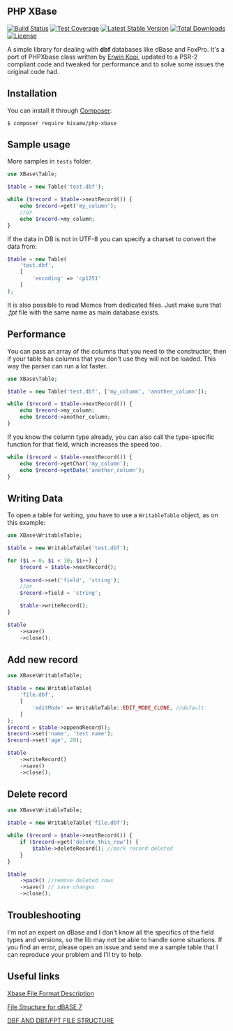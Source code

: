 PHP XBase
-----

[![Build Status](https://travis-ci.org/luads/php-xbase.svg?branch=master&t=202003171723)](https://travis-ci.org/luads/php-xbase)
[![Test Coverage](https://api.codeclimate.com/v1/badges/a3df6ca519b4cee98c6d/test_coverage)](https://codeclimate.com/github/hisamu/php-xbase/test_coverage)
[![Latest Stable Version](https://poser.pugx.org/hisamu/php-xbase/v/stable)](https://packagist.org/packages/hisamu/php-xbase)
[![Total Downloads](https://poser.pugx.org/hisamu/php-xbase/downloads)](https://packagist.org/packages/hisamu/php-xbase)
[![License](https://poser.pugx.org/hisamu/php-xbase/license)](https://packagist.org/packages/hisamu/php-xbase)

A simple library for dealing with **dbf** databases like dBase and FoxPro. It's a port of PHPXbase class written by [Erwin Kooi](http://www.phpclasses.org/package/2673-PHP-Access-dbf-foxpro-files-without-PHP-ext-.html), updated to a PSR-2 compliant code and tweaked for performance and to solve some issues the original code had.

Installation
-----
You can install it through [Composer](https://getcomposer.org):
```
$ composer require hisamu/php-xbase
```

Sample usage
-----
More samples in `tests` folder.

``` php
use XBase\Table;

$table = new Table('test.dbf');

while ($record = $table->nextRecord()) {
    echo $record->get('my_column');
    //or
    echo $record->my_column;
}
```

If the data in DB is not in UTF-8 you can specify a charset to convert the data from:

``` php
$table = new Table(
    'test.dbf',
    [
        'encoding' => 'cp1251'
    ]
);
```

It is also possible to read Memos from dedicated files. Just make sure that *.fpt* file with the same name as main database exists.

Performance
-----

You can pass an array of the columns that you need to the constructor, then if your table has columns that you don't use they will not be loaded. This way the parser can run a lot faster.

``` php
use XBase\Table;

$table = new Table('test.dbf', ['my_column', 'another_column']);

while ($record = $table->nextRecord()) {
    echo $record->my_column;
    echo $record->another_column;
}
```

If you know the column type already, you can also call the type-specific function for that field, which increases the speed too.

``` php
while ($record = $table->nextRecord()) {
    echo $record->getChar('my_column');
    echo $record->getDate('another_column');
}
```

Writing Data
-----

To open a table for writing, you have to use a `WritableTable` object, as on this example:

``` php
use XBase\WritableTable;

$table = new WritableTable('test.dbf');

for ($i = 0; $i < 10; $i++) {
    $record = $table->nextRecord();
    
    $record->set('field', 'string');
    //or
    $record->field = 'string';

    $table->writeRecord();
}

$table
    ->save()
    ->close();
```

Add new record
-----

``` php
use XBase\WritableTable;

$table = new WritableTable(
    'file.dbf',
    [
        'editMode' => WritableTable::EDIT_MODE_CLONE, //default
    ]
);
$record = $table->appendRecord();
$record->set('name', 'test name');
$record->set('age', 20);

$table
    ->writeRecord()
    ->save()
    ->close();
```

Delete record
-----

``` php
use XBase\WritableTable;

$table = new WritableTable('file.dbf');

while ($record = $table->nextRecord()) {
    if ($record->get('delete_this_row')) {
        $table->deleteRecord(); //mark record deleted
    }    
}

$table
    ->pack() //remove deleted rows
    ->save() // save changes
    ->close();
```

Troubleshooting
-----

I'm not an expert on dBase and I don't know all the specifics of the field types and versions, so the lib may not be able to handle some situations. If you find an error, please open an issue and send me a sample table that I can reproduce your problem and I'll try to help.

Useful links
-----

[Xbase File Format Description](http://www.manmrk.net/tutorials/database/xbase/)

[File Structure for dBASE 7](http://www.dbase.com/KnowledgeBase/int/db7_file_fmt.htm)

[DBF AND DBT/FPT FILE STRUCTURE](http://www.independent-software.com/dbase-dbf-dbt-file-format.html)
